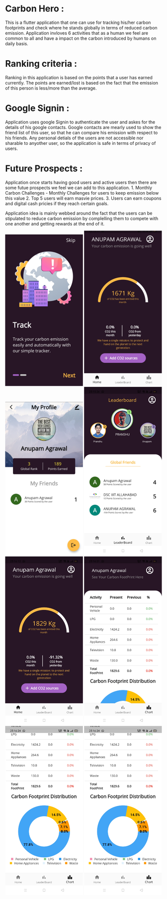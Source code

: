 # Carbon Hero :

This is a flutter application that one can use for tracking his/her carbon footprints and check where he stands globally in terms of reduced carbon emission. Application invloves 6 activities that as a human we feel are common to all and have a impact on the carbon introduced by humans on daily basis. 

# Ranking criteria :
Ranking in this application is based on the points that a user has earned currently. The points are earned/lost is based on the fact that the emission of this person is less/more than the average.

# Google Signin :
Application uses google Signin to authenticate the user and askes for the details of his google contacts. Google contacts are mearly used to show the friend list of this user, so that he can compare his emission with respect to his friends. Any personal detials of the users are not accessible nor sharable to anyother user, so the application is safe in terms of privacy of users.

# Future Prospects :
Application once starts having good users and active users then there are some futue prospects we feel we can add to this application.
    1. Monthly Carbon Challenges - Monthly Challenges for users to keep emission below this value
    2. Top 5 users will earn masvie prices.
    3. Users can earn coupons and digital cash pricies if they reach certain goals.

Application idea is mainly webbed around the fact that the users can be stipulated to reduce carbon emission by complelling them to compete with one another and getting rewards at the end of it.

<img src="images/IMG_20210331_084224.jpg" width="250" >
<img src="images/IMG_20210331_084303.jpg" width="250" >
<img src="images/IMG_20210331_084352.jpg" width="250" >
<img src="images/Screenshot_2021-03-30-23-15-27-07_10c3fb83ac27ce01371a40592e537077.jpg" width="250" >
<img src="images/Screenshot_2021-03-30-23-16-13-16_10c3fb83ac27ce01371a40592e537077.jpg" width="250" >
<img src="images/Screenshot_2021-03-30-23-16-22-19_10c3fb83ac27ce01371a40592e537077.jpg" width="250" >
<img src="images/Screenshot_2021-03-30-23-16-24-42_10c3fb83ac27ce01371a40592e537077.jpg" width="250" >
<img src="images/Screenshot_2021-03-30-23-16-24-42_10c3fb83ac27ce01371a40592e537077.jpg" width="250" >
